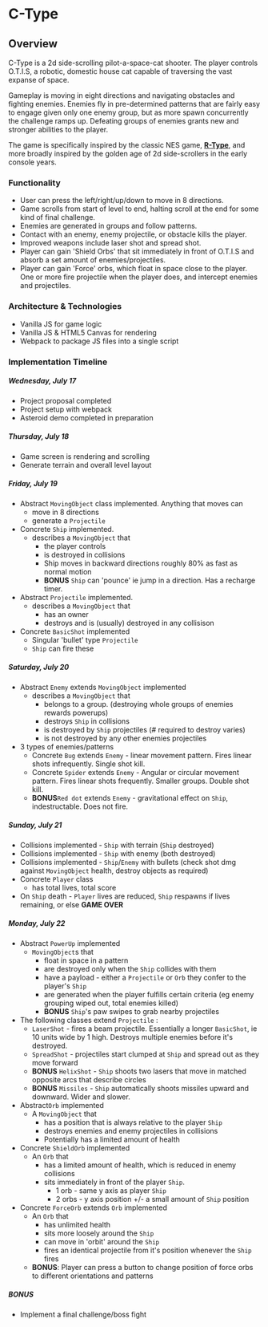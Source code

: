 # C-Type

## Overview

C-Type is a 2d side-scrolling pilot-a-space-cat shooter.  The player controls O.T.I.S, a robotic, domestic house cat capable of traversing the vast expanse of space.

Gameplay is moving in eight directions and navigating obstacles and fighting enemies. Enemies fly in pre-determined patterns that are fairly easy to engage given only one enemy group, but as more spawn concurrently the challenge ramps up.  Defeating groups of enemies grants new and stronger abilities to the player.

The game is specifically inspired by the classic NES game, **[R-Type](https://en.wikipedia.org/wiki/R-Type)**, and more broadly inspired by the golden age of 2d side-scrollers in the early console years.


### Functionality

* User can press the left/right/up/down to move in 8 directions.
* Game scrolls from start of level to end, halting scroll at the end for some kind of final challenge.
* Enemies are generated in groups and follow patterns.
* Contact with an enemy, enemy projectile, or obstacle kills the player.
* Improved weapons include laser shot and spread shot.
* Player can gain 'Shield Orbs' that sit immediately in front of O.T.I.S and absorb a set amount of enemies/projectiles.
* Player can gain 'Force' orbs, which float in space close to the player.  One or more fire projectile when the player does, and intercept enemies and projectiles.

### Architecture & Technologies

* Vanilla JS for game logic
* Vanilla JS & HTML5 Canvas for rendering
* Webpack to package JS files into a single script

### Implementation Timeline


##### Wednesday, July 17
* Project proposal completed
* Project setup with webpack
* Asteroid demo completed in preparation

##### Thursday, July 18
* Game screen is rendering and scrolling
* Generate terrain and overall level layout

##### Friday, July 19
* Abstract `MovingObject` class implemented. Anything that moves can
    * move in 8 directions
    * generate a `Projectile`
* Concrete `Ship` implemented.
    * describes a `MovingObject` that
        * the player controls
        * is destroyed in collisions
        * Ship moves in backward directions roughly 80% as fast as normal motion
        * **BONUS** `Ship` can 'pounce' ie jump in a direction.  Has a recharge timer.
* Abstract `Projectile` implemented.
    * describes a `MovingObject` that 
        * has an owner
        * destroys and is (usually) destroyed in any collisison
* Concrete `BasicShot` implemented
    * Singular 'bullet' type `Projectile`
    * `Ship` can fire these

##### Saturday, July 20
* Abstract `Enemy` extends `MovingObject` implemented
    * describes a `MovingObject` that
        * belongs to a group. (destroying whole groups of enemies rewards powerups)
        * destroys `Ship` in collisions
        * is destroyed by `Ship` projectiles (# required to destroy varies)
        * is not destroyed by any other enemies projectiles
* 3 types of enemies/patterns
    * Concrete `Bug` extends `Enemy` - linear movement pattern. Fires linear shots infrequently.  Single shot kill.
    * Concrete `Spider` extends `Enemy` - Angular or circular movement pattern.  Fires linear shots frequently.  Smaller groups.  Double shot kill.
    * **BONUS**`Red dot` extends `Enemy` - gravitational effect on `Ship`, indestructable.  Does not fire.

##### Sunday, July 21
* Collisions implemented - `Ship` with terrain (`Ship` destroyed)
* Collisions implemented - `Ship` with enemy (both destroyed)
* Collisions implemented - `Ship`/`Enemy` with bullets (check shot dmg against `MovingObject` health, destroy objects as required)
* Concrete `Player` class 
    * has total lives, total score
* On `Ship` death - `Player` lives are reduced, `Ship` respawns if lives remaining, or else **GAME OVER**

##### Monday, July 22
* Abstract `PowerUp` implemented
    * `MovingObject`s that 
        * float in space in a pattern
        * are destroyed only when the `Ship` collides with them
        * have a payload - either a `Projectile` or `Orb` they confer to the player's `Ship`
        * are generated when the player fulfills certain criteria (eg enemy grouping wiped out, total enemies killed)
        * **BONUS** `Ship`'s paw swipes to grab nearby projectiles
* The following classes extend `Projectile` :
    * `LaserShot` - fires a beam projectile.  Essentially a longer `BasicShot`, ie 10 units wide by 1 high.  Destroys multiple enemies before it's destroyed.
    * `SpreadShot` - projectiles start clumped at `Ship` and spread out as they move forward
    * **BONUS** `HelixShot` - `Ship` shoots two lasers that move in matched opposite arcs that describe circles
    * **BONUS** `Missiles` - `Ship` automatically shoots missiles upward and downward.  Wider and slower.
* Abstract`Orb` implemented
    * A `MovingObject` that
        * has a position that is always relative to the player `Ship`
        * destroys enemies and enemy projectiles in collisions
        * Potentially has a limited amount of health
* Concrete `ShieldOrb` implemented
    * An `Orb` that
        * has a limited amount of health, which is reduced in enemy collisions
        * sits immediately in front of the player `Ship`.
            * 1 orb - same y axis as player `Ship`
            * 2 orbs - y axis position +/- a small amount of `Ship` position
* Concrete `ForceOrb` extends `Orb` implemented
    * An `Orb` that
        * has unlimited health
        * sits more loosely around the `Ship`
        * can move in 'orbit' around the `Ship`
        * fires an identical projectile from it's position whenever the `Ship` fires
    * **BONUS**: Player can press a button to change position of force orbs to different orientations and patterns

##### BONUS

* Implement a final challenge/boss fight


